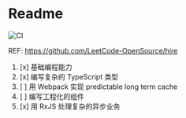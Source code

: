 
# Readme

![CI](https://github.com/Baoyx007/leetcode_hire/workflows/CI/badge.svg)

REF: <https://github.com/LeetCode-OpenSource/hire>

1. [x] 基础编程能力
2. [x] 编写复杂的 TypeScript 类型
3. [ ] 用 Webpack 实现 predictable long term cache
4. [ ] 编写工程化的组件
5. [x] 用 RxJS 处理复杂的异步业务
